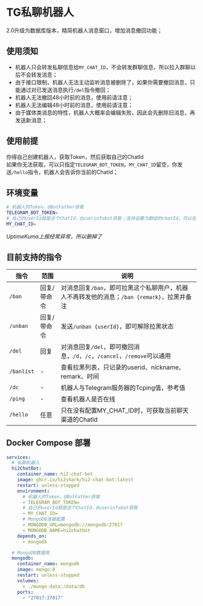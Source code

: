 # TG私聊机器人
2.0升级为数据库版本，精简机器人消息窗口，增加消息撤回功能；  

## 使用须知
 - 机器人只会转发私聊信息给`MY_CHAT_ID`，不会转发群聊信息，所以拉入群聊以后不会转发消息；  
 - 由于接口限制，机器人无法主动监听消息被删除了，如果你需要撤回消息，只能通过对已发送消息执行`/del`指令撤回；  
 - 机器人无法撤回48小时前的消息，使用前请注意；  
 - 机器人无法编辑48小时前的消息，使用前请注意；  
 - 由于媒体类消息的特性，机器人大概率会编辑失败，因此会先删除旧消息，再发送新消息；  

## 使用前提
你得自己创建机器人，获取Token，然后获取自己的ChatId  
如果你无法获取，可以只指定`TELEGRAM_BOT_TOKEN`，`MY_CHAT_ID`留空，你发送`/hello`指令，机器人会告诉你当前的ChatId；  

## 环境变量
```bash
# 机器人的Token，@BotFather获取
TELEGRAM_BOT_TOKEN=
# 自己的userId就是这个ChatId，@userinfobot获取；支持设置为群组的chatId，可以在群组中回复消息处理私聊
MY_CHAT_ID=
```
*UptimeKuma上报经常异常，所以删掉了*  


## 目前支持的指令
| 指令    | 范围    | 说明   | 
| ------  | ------  | ------ |
| `/ban` | 回复/带命令 | 对消息回复`/ban`，即可拉黑这个私聊用户，机器人不再转发他的消息；`/ban {remark}`，拉黑并备注 |
| `/unban` | 回复/带命令 | 发送`/unban {userId}`，即可解除拉黑状态 |
| `/del` | 回复 | 对消息回复`/del`，即可撤回消息，`/d`，`/c`，`/cancel`，`/remove`可以通用 |
| `/banlist` | - | 查看拉黑列表，只记录的userid、nickname、remark、时间 |
| `/dc` | - | 机器人与Telegram服务器的Tcping值，参考值 |
| `/ping` | - | 查看机器人是否在线 |
| `/hello` | 任意 | 只在没有配置MY_CHAT_ID时，可获取当前聊天渠道的ChatId |

## Docker Compose 部署
```yaml
services:
  # 私聊机器人
  hi2ChatBot:
    container_name: hi2-chat-bot
    image: ghcr.io/hi2shark/hi2-chat-bot:latest
    restart: unless-stopped
    environment:
      # 机器人的Token，@BotFather获取
      - TELEGRAM_BOT_TOKEN=
      # 自己的userId就是这个ChatId，@userinfobot获取
      - MY_CHAT_ID=
      # MongoDB连接配置
      - MONGODB_URL=mongodb://mongodb:27017
      - MONGODB_NAME=hi2chatbot
    depends_on:
      - mongodb

  # MongoDB数据库
  mongodb:
    container_name: mongodb
    image: mongo:8
    restart: unless-stopped
    volumes:
      - ./mongo-data:/data/db
    ports:
      - "27017:27017"
```
